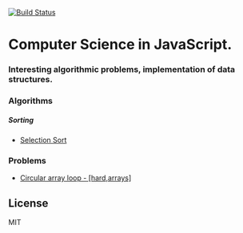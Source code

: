 [![Build Status](https://travis-ci.org/ilkinisgandarov/csinjs.svg?branch=master)](https://travis-ci.org/ilkinisgandarov/csinjs)

# Computer Science in JavaScript. 
### Interesting algorithmic problems, implementation of data structures.

### Algorithms
##### Sorting
* <a href="https://github.com/ilkinisgandarov/csinjs/tree/master/algorithms/sorting/selection-sort">Selection Sort</a>

### Problems
* <a href="https://github.com/ilkinisgandarov/csinjs/tree/master/problems/circular-array-loop">Circular array loop - [hard,arrays]</a>

License
----
MIT
